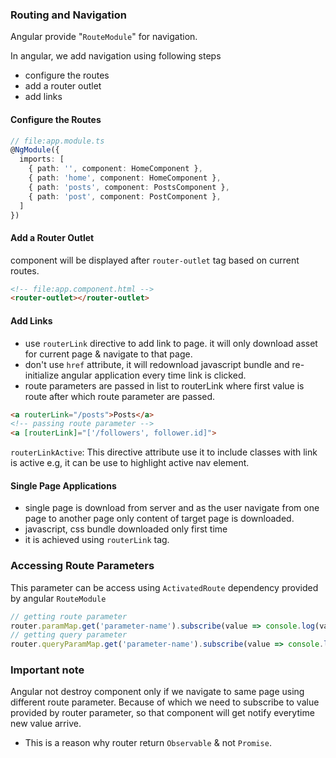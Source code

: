 ### Routing and Navigation
Angular provide "`RouteModule`" for navigation. 
           
In angular, we add navigation using following steps
- configure the routes
- add a router outlet
- add links
        
#### Configure the Routes
```typescript
// file:app.module.ts
@NgModule({
  imports: [
    { path: '', component: HomeComponent },
    { path: 'home', component: HomeComponent },
	{ path: 'posts', component: PostsComponent },
	{ path: 'post', component: PostComponent },
  ]
})
```
        
#### Add a Router Outlet
component will be displayed after `router-outlet` tag based on current routes.
```html
<!-- file:app.component.html -->
<router-outlet></router-outlet>
```

#### Add Links
- use `routerLink` directive to add link to page. it will only download asset for current page & navigate to that page.           
- don't use `href` attribute, it will redownload javascript bundle and re-initialize angular application every time link is clicked.
- route parameters are passed in list to routerLink where first value is route after which route parameter are passed.
```html
<a routerLink="/posts">Posts</a>
<!-- passing route parameter -->
<a [routerLink]="['/followers', follower.id]">
```
          
`routerLinkActive`: This directive attribute use it to include classes with link is active
e.g, it can be use to highlight active nav element.

#### Single Page Applications 
- single page is download from server and as the user navigate from one page to another page only content of target page is downloaded.
- javascript, css bundle downloaded only first time 
- it is achieved using `routerLink` tag.


### Accessing Route Parameters
This parameter can be access using `ActivatedRoute` dependency provided by angular `RouteModule` 
```typescript
// getting route parameter
router.paramMap.get('parameter-name').subscribe(value => console.log(value));
// getting query parameter
router.queryParamMap.get('parameter-name').subscribe(value => console.log(value));
```

### Important note
Angular not destroy component only if we navigate to same page using different route parameter. Because of which we need to subscribe to value provided by router parameter, so that component will get notify everytime new value arrive.
- This is a reason why router return `Observable` & not `Promise`.